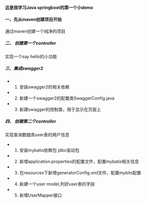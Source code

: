 #### 这是我学习Java springboot的第一个小demo

#### 一、先从maven创建项目开始

通过maven创建一个纯净的项目

##### 二、 创建第一个controller

实现一个say hello的小功能


##### 三、集成swagger2
  - 1. 安装swagger2的相关依赖
  - 2. 新建一个swagger2的配置类SwaggerConfig.java
  - 3. 新建swagger的控制类，用于显示在页面上


##### 四、 创建第二个controller

实现查询数据库user表的用户信息
  - 1. 安装mybatis依赖包 jdbc驱动包
  - 2. 新增application.properties的配置文件，配置mybatis相关信息
  - 3. 在resources下新增generatorConfig.xml文件，配置mybits配置
  - 4. 新建一个user model,列好user表的字段
  - 5. 新增UserMapper接口

